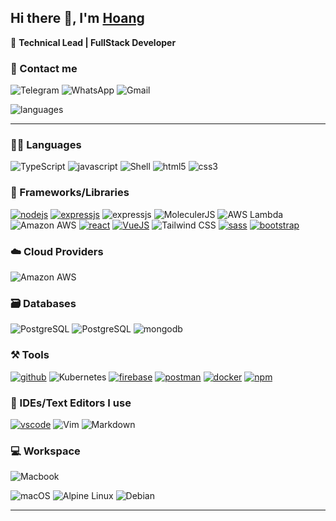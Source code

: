 ## Hi there 👋, I'm [Hoang](https://ahng.xyz)

🤖 **Technical Lead | FullStack Developer**

### 🫡 Contact me

![Telegram](https://img.shields.io/badge/+84777557857-2CA5E0?style=for-the-badge&logo=telegram&logoColor=white)
![WhatsApp](https://img.shields.io/badge/+84777557857-25D366?style=for-the-badge&logo=whatsapp&logoColor=white)
![Gmail](https://img.shields.io/badge/nguyenanhhoang.ict@gmail.com-D14836?style=for-the-badge&logo=gmail&logoColor=white)

<img  alt="languages"  src="https://github-readme-stats.vercel.app/api/top-langs/?username=nguyenanhhoang97&theme=dark&hide_border=true&hide=php,css,html,scss&layout=default"  />

---
### 🧑‍💻 Languages

![TypeScript](https://img.shields.io/badge/TypeScript-007ACC?style=for-the-badge&logo=typescript&logoColor=white)
![javascript](https://img.shields.io/badge/JavaScript-323330?style=for-the-badge&logo=javascript&logoColor=F7DF1E)
![Shell](https://img.shields.io/badge/Shell_Script-121011?style=for-the-badge&logo=gnu-bash&logoColor=white)
![html5](https://img.shields.io/badge/HTML5-E34F26?style=for-the-badge&logo=html5&logoColor=white)
![css3](https://img.shields.io/badge/CSS3-1572B6?style=for-the-badge&logo=css3&logoColor=white)

### 🧩 Frameworks/Libraries

[![nodejs](https://img.shields.io/badge/Node.js-339933?style=for-the-badge&logo=nodedotjs&logoColor=white)](https://nodejs.org/en)
[![expressjs](https://img.shields.io/badge/Express.js-000000?style=for-the-badge&logo=express&logoColor=white)](https://expressjs.com)
![expressjs](https://img.shields.io/badge/Apollo_Server-7056DA?style=for-the-badge&logo=Apollo+Server&logoColor=white)
![MoleculerJS](https://img.shields.io/static/v1?style=for-the-badge&message=MoleculerJS&color=3CAFCE&logo=Moleculer&logoColor=FFFFFF&label=)
![AWS Lambda](https://img.shields.io/static/v1?style=for-the-badge&message=AWS+Lambda&color=222222&logo=AWS+Lambda&logoColor=FF9900&label=)
![Amazon AWS](https://img.shields.io/static/v1?style=for-the-badge&message=GraphQL&color=D60290&logo=GraphQL&logoColor=FFFFFF&label=)
[![react](https://img.shields.io/badge/React/React_Native-20232A?style=for-the-badge&logo=react&logoColor=61DAFB)](https://reactjs.org)
[![VueJS](https://img.shields.io/badge/Vue.js-4fc08d?style=for-the-badge&logo=vuedotjs&logoColor=white)](https://vuejs.org)
![Tailwind CSS](https://img.shields.io/static/v1?style=for-the-badge&message=Tailwind+CSS&color=222222&logo=Tailwind+CSS&logoColor=06B6D4&label=)
[![sass](https://img.shields.io/badge/Sass-CC6699?style=for-the-badge&logo=sass&logoColor=white)](https://sass-lang.com)
[![bootstrap](https://img.shields.io/badge/Bootstrap-563D7C?style=for-the-badge&logo=bootstrap&logoColor=white)](https://getbootstrap.com)

### ☁️ Cloud Providers

![Amazon AWS](https://img.shields.io/static/v1?style=for-the-badge&message=Amazon+AWS&color=232F3E&logo=Amazon+AWS&logoColor=FFFFFF&label=)
  
### 🗃️ Databases

![PostgreSQL](https://img.shields.io/static/v1?style=for-the-badge&message=PostgreSQL&color=4169E1&logo=PostgreSQL&logoColor=FFFFFF&label=)
![PostgreSQL](https://img.shields.io/static/v1?style=for-the-badge&message=MySQL&color=01546B&logo=MySQL&logoColor=FFFFFF&label=)
![mongodb](https://img.shields.io/badge/MongoDB-4EA94B?style=for-the-badge&logo=mongodb&logoColor=white)

### ⚒️ Tools

[![github](https://img.shields.io/badge/GitHub-100000?style=for-the-badge&logo=github&logoColor=white)](https://github.com)
![Kubernetes](https://img.shields.io/static/v1?style=for-the-badge&message=Kubernetes&color=326CE5&logo=Kubernetes&logoColor=FFFFFF&label=)
[![firebase](https://img.shields.io/badge/firebase-ffca28?style=for-the-badge&logo=firebase&logoColor=black)](https://firebase.google.com)
[![postman](https://img.shields.io/badge/Insomnia-604FB8?style=for-the-badge&logo=Insomnia&logoColor=white)](https://www.postman.com)
[![docker](https://img.shields.io/badge/Docker-2CA5E0?style=for-the-badge&logo=docker&logoColor=white)](https://www.docker.com)
[![npm](https://img.shields.io/badge/npm-CB3837?style=for-the-badge&logo=npm&logoColor=white)](https://www.npmjs.com)

### 🧠 IDEs/Text Editors I use

[![vscode](https://img.shields.io/badge/Visual_Studio_Code-0078D4?style=for-the-badge&logo=visual%20studio%20code&logoColor=white)](https://code.visualstudio.com)
![Vim](https://img.shields.io/static/v1?style=for-the-badge&message=Vim&color=019733&logo=Vim&logoColor=FFFFFF&label=)
![Markdown](https://img.shields.io/static/v1?style=for-the-badge&message=Markdown&color=000000&logo=Markdown&logoColor=FFFFFF&label=)

### 💻 Workspace

![Macbook](https://img.shields.io/badge/Apple-MacBook_Pro_2021_M1_Pro-999999?style=for-the-badge&logo=apple&logoColor=white)

![macOS](https://img.shields.io/static/v1?style=for-the-badge&message=macOS&color=000000&logo=apple&logoColor=FFFFFF&label=)
![Alpine Linux](https://img.shields.io/static/v1?style=for-the-badge&message=Alpine+Linux&color=0D597F&logo=Alpine+Linux&logoColor=FFFFFF&label=)
![Debian](https://img.shields.io/static/v1?style=for-the-badge&message=Debian&color=A81D33&logo=Debian&logoColor=FFFFFF&label=)

---
